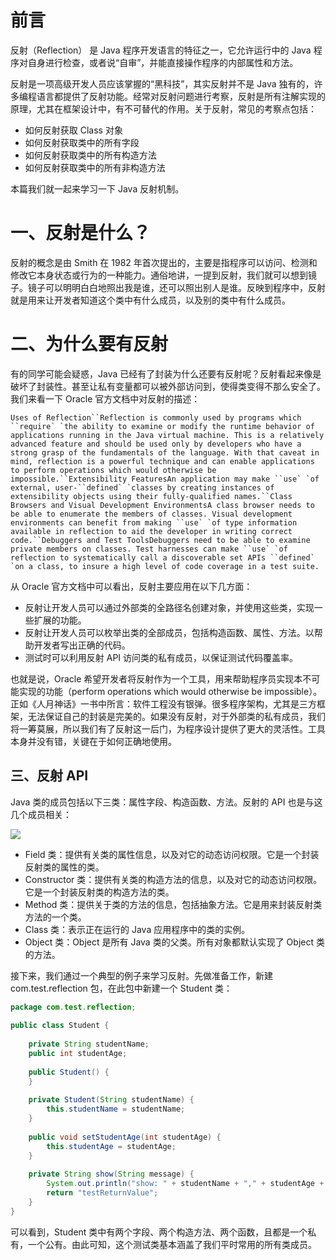 # 前言

反射（Reflection） 是 Java 程序开发语言的特征之一，它允许运行中的 Java 程序对自身进行检查，或者说“自审”，并能直接操作程序的内部属性和方法。

反射是一项高级开发人员应该掌握的“黑科技”，其实反射并不是 Java 独有的，许多编程语言都提供了反射功能。经常对反射问题进行考察，反射是所有注解实现的原理，尤其在框架设计中，有不可替代的作用。关于反射，常见的考察点包括：

-   如何反射获取 Class 对象
-   如何反射获取类中的所有字段
-   如何反射获取类中的所有构造方法
-   如何反射获取类中的所有非构造方法

本篇我们就一起来学习一下 Java 反射机制。



# 一、反射是什么？

反射的概念是由 Smith 在 1982 年首次提出的，主要是指程序可以访问、检测和修改它本身状态或行为的一种能力。通俗地讲，一提到反射，我们就可以想到镜子。镜子可以明明白白地照出我是谁，还可以照出别人是谁。反映到程序中，反射就是用来让开发者知道这个类中有什么成员，以及别的类中有什么成员。



# 二、为什么要有反射

有的同学可能会疑惑，Java 已经有了封装为什么还要有反射呢？反射看起来像是破坏了封装性。甚至让私有变量都可以被外部访问到，使得类变得不那么安全了。我们来看一下 Oracle 官方文档中对反射的描述：

```perl6
Uses of Reflection``Reflection is commonly used by programs which ``require` `the ability to examine or modify the runtime behavior of applications running in the Java virtual machine. This is a relatively advanced feature and should be used only by developers who have a strong grasp of the fundamentals of the language. With that caveat in mind, reflection is a powerful technique and can enable applications to perform operations which would otherwise be impossible.``Extensibility FeaturesAn application may make ``use` `of external, user-``defined` `classes by creating instances of extensibility objects using their fully-qualified names.``Class Browsers and Visual Development EnvironmentsA class browser needs to be able to enumerate the members of classes. Visual development environments can benefit from making ``use` `of type information available in reflection to aid the developer in writing correct code.``Debuggers and Test ToolsDebuggers need to be able to examine private members on classes. Test harnesses can make ``use` `of reflection to systematically call a discoverable set APIs ``defined` `on a class, to insure a high level of code coverage in a test suite.
```

从 Oracle 官方文档中可以看出，反射主要应用在以下几方面：

-   反射让开发人员可以通过外部类的全路径名创建对象，并使用这些类，实现一些扩展的功能。
-   反射让开发人员可以枚举出类的全部成员，包括构造函数、属性、方法。以帮助开发者写出正确的代码。
-   测试时可以利用反射 API 访问类的私有成员，以保证测试代码覆盖率。

也就是说，Oracle 希望开发者将反射作为一个工具，用来帮助程序员实现本不可能实现的功能（perform operations which would otherwise be impossible）。正如《人月神话》一书中所言：软件工程没有银弹。很多程序架构，尤其是三方框架，无法保证自己的封装是完美的。如果没有反射，对于外部类的私有成员，我们将一筹莫展，所以我们有了反射这一后门，为程序设计提供了更大的灵活性。工具本身并没有错，关键在于如何正确地使用。



## 三、反射 API

Java 类的成员包括以下三类：属性字段、构造函数、方法。反射的 API 也是与这几个成员相关：

![](D:\myGit\future\resource\pic\image2023-10-15_21-23-11.png)

- Field 类：提供有关类的属性信息，以及对它的动态访问权限。它是一个封装反射类的属性的类。
- Constructor 类：提供有关类的构造方法的信息，以及对它的动态访问权限。它是一个封装反射类的构造方法的类。
- Method 类：提供关于类的方法的信息，包括抽象方法。它是用来封装反射类方法的一个类。
- Class 类：表示正在运行的 Java 应用程序中的类的实例。
- Object 类：Object 是所有 Java 类的父类。所有对象都默认实现了 Object 类的方法。

接下来，我们通过一个典型的例子来学习反射。先做准备工作，新建 com.test.reflection 包，在此包中新建一个 Student 类：



```java
package com.test.reflection;
 
public class Student {
 
    private String studentName;
    public int studentAge;
 
    public Student() {
    }
 
    private Student(String studentName) {
        this.studentName = studentName;
    }
 
    public void setStudentAge(int studentAge) {
        this.studentAge = studentAge;
    }
 
    private String show(String message) {
        System.out.println("show: " + studentName + "," + studentAge + "," + message);
        return "testReturnValue";
    }
}
```

可以看到，Student 类中有两个字段、两个构造方法、两个函数，且都是一个私有，一个公有。由此可知，这个测试类基本涵盖了我们平时常用的所有类成员。
